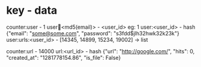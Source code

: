 key                           -                   data
==================================================================
counter:user                  -                   1
user:email:<md5(email)>       -                 <user_id>  eg: 1
user:<user_id>                -   hash {"email": "some@some.com",
                                       "password": "s3fdd$jlh32hwk32k23k"}
user:urls:<user_id>           -      [14345, 14899, 15234, 19002] -> list


counter:url                   -         14000
url:<url_id>                  -   hash {"url": "http://google.com/",
                                        "hits": 0,
                                        "created_at": "1281778154.86",
                                        "is_file": False}

                                       


